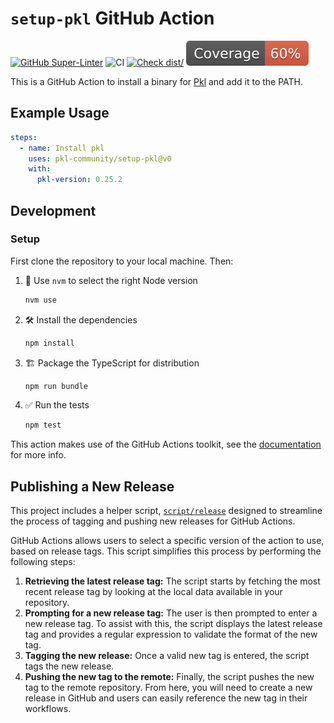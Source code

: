# `setup-pkl` GitHub Action

[![GitHub Super-Linter](https://github.com/actions/typescript-action/actions/workflows/linter.yml/badge.svg)](https://github.com/super-linter/super-linter)
![CI](https://github.com/actions/typescript-action/actions/workflows/ci.yml/badge.svg)
[![Check dist/](https://github.com/actions/typescript-action/actions/workflows/check-dist.yml/badge.svg)](https://github.com/actions/typescript-action/actions/workflows/check-dist.yml)
[![Coverage](./badges/coverage.svg)](./badges/coverage.svg)

This is a GitHub Action to install a binary for
[Pkl](https://github.com/apple/pkl) and add it to the PATH.

## Example Usage

```yaml
steps:
  - name: Install pkl
    uses: pkl-community/setup-pkl@v0
    with:
      pkl-version: 0.25.2
```

## Development

### Setup

First clone the repository to your local machine. Then:

1. :twisted_rightwards_arrows: Use `nvm` to select the right Node version

   ```bash
   nvm use
   ```

1. :hammer_and_wrench: Install the dependencies

   ```bash
   npm install
   ```

1. :building_construction: Package the TypeScript for distribution

   ```bash
   npm run bundle
   ```

1. :white_check_mark: Run the tests

   ```bash
   npm test
   ```

This action makes use of the GitHub Actions toolkit, see the
[documentation](https://github.com/actions/toolkit/blob/master/README.md) for
more info.

## Publishing a New Release

This project includes a helper script, [`script/release`](./script/release)
designed to streamline the process of tagging and pushing new releases for
GitHub Actions.

GitHub Actions allows users to select a specific version of the action to use,
based on release tags. This script simplifies this process by performing the
following steps:

1. **Retrieving the latest release tag:** The script starts by fetching the most
   recent release tag by looking at the local data available in your repository.
1. **Prompting for a new release tag:** The user is then prompted to enter a new
   release tag. To assist with this, the script displays the latest release tag
   and provides a regular expression to validate the format of the new tag.
1. **Tagging the new release:** Once a valid new tag is entered, the script tags
   the new release.
1. **Pushing the new tag to the remote:** Finally, the script pushes the new tag
   to the remote repository. From here, you will need to create a new release in
   GitHub and users can easily reference the new tag in their workflows.
